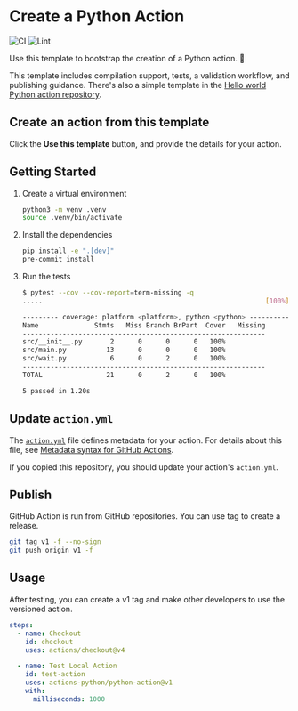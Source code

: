 # Create a Python Action

![CI](https://github.com/actions-python/python-action/actions/workflows/action-ci.yml/badge.svg)
![Lint](https://github.com/actions-python/python-action/actions/workflows/action-lint.yml/badge.svg)

Use this template to bootstrap the creation of a Python action. :rocket:

This template includes compilation support, tests, a validation workflow, and
publishing guidance. There's also a simple template in the
[Hello world Python action repository](https://github.com/actions-python/hello-world-python-action).

## Create an action from this template

Click the **Use this template** button, and provide the details for your action.

## Getting Started

1. Create a virtual environment

   ```sh
   python3 -m venv .venv
   source .venv/bin/activate
   ```

1. Install the dependencies

   ```sh
   pip install -e ".[dev]"
   pre-commit install
   ```

1. Run the tests

   ```sh
   $ pytest --cov --cov-report=term-missing -q
   .....                                                        [100%]

   --------- coverage: platform <platform>, python <python> ----------
   Name              Stmts   Miss Branch BrPart  Cover   Missing
   -------------------------------------------------------------
   src/__init__.py       2      0      0      0   100%
   src/main.py          13      0      0      0   100%
   src/wait.py           6      0      2      0   100%
   -------------------------------------------------------------
   TOTAL                21      0      2      0   100%

   5 passed in 1.20s
   ```

## Update `action.yml`

The [`action.yml`](action.yml) file defines metadata for your action. For
details about this file, see
[Metadata syntax for GitHub Actions](https://docs.github.com/en/actions/creating-actions/metadata-syntax-for-github-actions).

If you copied this repository, you should update your action's `action.yml`.

## Publish

GitHub Action is run from GitHub repositories. You can use tag to create a
release.

```sh
git tag v1 -f --no-sign
git push origin v1 -f
```

## Usage

After testing, you can create a v1 tag and make other developers to use the
versioned action.

```yaml
steps:
  - name: Checkout
    id: checkout
    uses: actions/checkout@v4

  - name: Test Local Action
    id: test-action
    uses: actions-python/python-action@v1
    with:
      milliseconds: 1000
```
